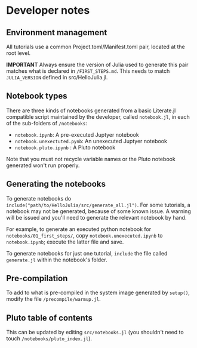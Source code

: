 # Developer notes


## Environment management

All tutorials use a common Project.toml/Manifest.toml pair, located at
the root level.

**IMPORTANT** Always ensure the version of Julia used to generate this pair matches what
is declared in `/FIRST_STEPS.md`. This needs to match `JULIA_VERSION` defined in
src/HelloJulia.jl.


## Notebook types

There are three kinds of notebooks generated from a basic Literate.jl
compatible script maintained by the developer, called `notebook.jl`,
in each of the sub-folders of `/notebooks`:

- `notebook.ipynb`: A pre-executed Juptyer notebook
- `notebook.unexectuted.pynb`: An unexecuted Juptyer notebook 
- `notebook.pluto.ipynb` : A Pluto notebook

Note that you must not recycle variable names or the Pluto notebook
generated won't run properly. 


## Generating the notebooks

To generate notebooks do `include("path/to/HelloJulia/src/generate_all.jl")`. For some tutorials, a notebook
may not be generated, because of some known issue. A warning will be issued and you'll
need to generate the relevant notebook by hand. 

For example, to generate an executed python notebook for `notebooks/01_first_steps/`, copy
`notebook.unexecuted.ipynb` to `notebook.ipynb`; execute the latter file and save.

To generate notebooks for just one tutorial, `include` the file called
`generate.jl` within the notebook's folder.

## Pre-compilation

To add to what is pre-compiled in the system image generated by
`setup()`, modify the file `/precompile/warmup.jl`.


## Pluto table of contents

This can be updated by editing `src/notebooks.jl` (you shouldn't need
to touch `/notebooks/pluto_index.jl`).

